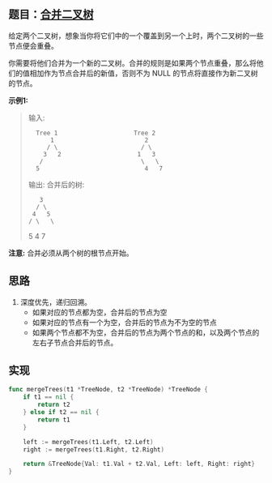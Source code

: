 ## 题目：[合并二叉树](https://leetcode-cn.com/problems/merge-two-binary-trees/)

给定两个二叉树，想象当你将它们中的一个覆盖到另一个上时，两个二叉树的一些节点便会重叠。

你需要将他们合并为一个新的二叉树。合并的规则是如果两个节点重叠，那么将他们的值相加作为节点合并后的新值，否则不为 NULL 的节点将直接作为新二叉树的节点。

**示例1:**
>输入: 
>
> 	    Tree 1                     Tree 2                  
>           1                         2                          
>          / \                       / \                          
>         3   2                     1   3                        
>        /                           \   \                      
>       5                             4   7                  
> 输出: 
> 合并后的树:
>
> 	     3
> 	    / \
> 	   4   5
> 	  / \   \ 
> 	 5   4   7
>

**注意:** 合并必须从两个树的根节点开始。
     
## 思路
1. 深度优先，递归回溯。
    * 如果对应的节点都为空，合并后的节点为空
    * 如果对应的节点有一个为空，合并后的节点为不为空的节点
    * 如果两个节点都不为空，合并后的节点为两个节点的和，以及两个节点的左右子节点合并后的节点。

## 实现
```go
func mergeTrees(t1 *TreeNode, t2 *TreeNode) *TreeNode {
	if t1 == nil {
		return t2
	} else if t2 == nil {
		return t1
	}

	left := mergeTrees(t1.Left, t2.Left)
	right := mergeTrees(t1.Right, t2.Right)

	return &TreeNode{Val: t1.Val + t2.Val, Left: left, Right: right}
}
```